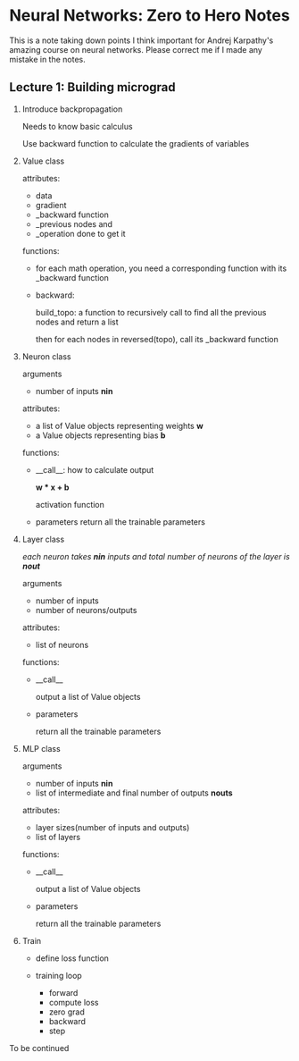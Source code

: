 # Neural Networks: Zero to Hero Notes
This is a note taking down points I think important for Andrej Karpathy's amazing course on neural networks.
Please correct me if I made any mistake in the notes.
## Lecture 1: Building micrograd
1. Introduce backpropagation
    
    Needs to know basic calculus

    Use backward function to calculate the gradients of variables 
2. Value class

    attributes:
    * data
    * gradient
    * _backward function 
    * _previous nodes and 
    * _operation done to get it

    functions:
    * for each math operation, you need a corresponding function with its _backward function
    * backward:
    
        build_topo: a function to recursively call to find all the previous nodes and return a list

        then for each nodes in reversed(topo), call its _backward function

3. Neuron class

    arguments 
    * number of inputs **nin**

    attributes:
    * a list of Value objects representing weights **w**
    * a Value objects representing bias **b**

    functions:
    * \_\_call__: how to calculate output

        **w * x + b**

        activation function
    * parameters
        return all the trainable parameters
4. Layer class
    
    _each neuron takes **nin** inputs and total number of neurons of the layer is **nout**_

    arguments
    * number of inputs
    * number of neurons/outputs

    attributes:
    * list of neurons
    
    functions:
    * \_\_call__

        output a list of Value objects
    * parameters
    
        return all the trainable parameters

5. MLP class

    arguments
    * number of inputs **nin**
    * list of intermediate and final number of outputs **nouts**

    attributes:
    * layer sizes(number of inputs and outputs)
    * list of layers

    functions:
    * \_\_call__

        output a list of Value objects
    * parameters
    
        return all the trainable parameters
6. Train
    * define loss function
    * training loop

        * forward
        * compute loss
        * zero grad
        * backward
        * step

To be continued
